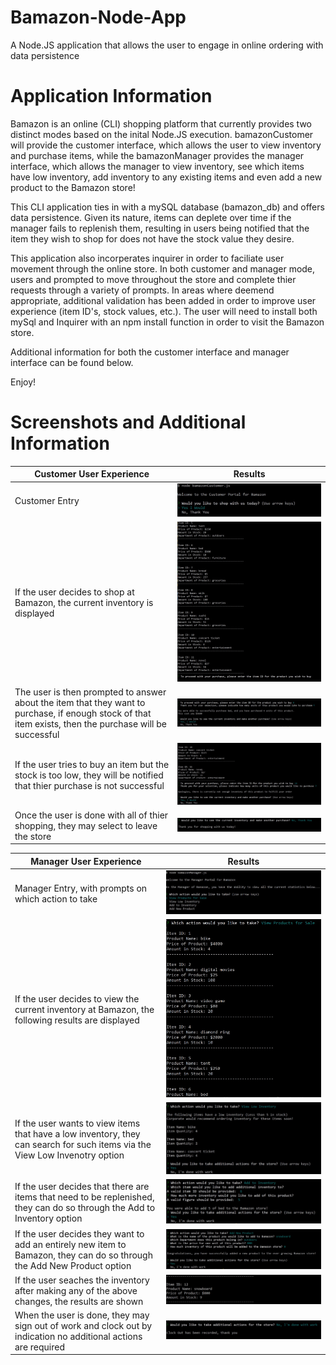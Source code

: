 # Bamazon-Node-App
A Node.JS application that allows the user to engage in online ordering with data persistence

# Application Information
Bamazon is an online (CLI) shopping platform that currently provides two distinct modes based on the inital Node.JS execution.
bamazonCustomer will provide the customer interface, which allows the user to view inventory and purchase items, while the bamazonManager provides the manager interface, which allows the manager to view inventory, see which items have low inventory, add inventory to any existing items and even add a new product to the Bamazon store!

This CLI application ties in with a mySQL database (bamazon_db) and offers data persistence. Given its nature, items can deplete over time if the manager fails to replenish them, resulting in users being notified that the item they wish to shop for does not have the stock value they desire.

This application also incorperates inquirer in order to faciliate user movement through the online store. In both customer and manager mode, users and prompted to move throughout the store and complete thier requests through a variety of prompts. In areas where deemend appropriate, additional validation has been added in order to improve user experience (item ID's, stock values, etc.). The user will need to install both mySql and Inquirer with an npm install function in order to visit the Bamazon store.

Additional information for both the customer interface and manager interface can be found below.

Enjoy!
 
# Screenshots and Additional Information

Customer User Experience | Results
------------ | -------------
Customer Entry | ![Customer Entry](/images/customerEntry.JPG)
If the user decides to shop at Bamazon, the current inventory is displayed | ![Customer Inventory](/images/customerInventory.JPG)
The user is then prompted to answer about the item that they want to purchase, if enough stock of that item exists, then the purchase will be successful | ![Customer Purchase](/images/customerPurchase.JPG)
If the user tries to buy an item but the stock is too low, they will be notified that thier purchase is not successful | ![Customer Low Inventory](/images/customerLowInventory.JPG)
Once the user is done with all of thier shopping, they may select to leave the store| ![Customer End](/images/customerEnd.JPG)

Manager User Experience | Results
------------ | -------------
Manager Entry, with prompts on which action to take | ![Manager Entry](/images/managerEntry.JPG)
If the user decides to view the current inventory at Bamazon, the following results are displayed| ![Manager Inventory](/images/managerViewInventory.JPG)
If the user wants to view items that have a low inventory, they can search for such items via the View Low Invenotry option | ![Manager Low Inventory](/images/managerLowInventory.JPG)
If the user decides that there are items that need to be replenished, they can do so through the Add to Inventory option | ![Manager Add Inventory](/images/managerAddInventory.JPG)
If the user decides they want to add an entirely new item to Bamazon, they can do so through the Add New Product option| ![Manager Add Item](/images/managerAddItem.JPG)
If the user seaches the inventory after making any of the above changes, the results are shown | ![Manager Add Item Two](/images/managerAddItem2.JPG)
When the user is done, they may sign out of work and clock out by indication no additional actions are required | ![Manager End](/images/managerEnd.JPG)

